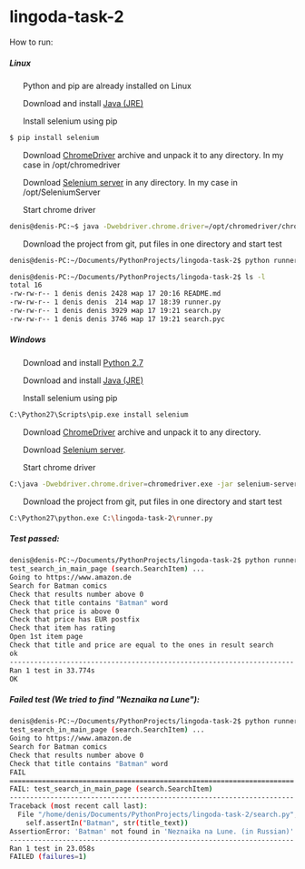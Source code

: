 # lingoda-task-2

<p>How to run:</p>
<h5>Linux</h5>
<ul>Python and pip are already installed on Linux </ul>
<ul>Download and install <a href="http://www.oracle.com/technetwork/java/javase/downloads/index.html">Java (JRE)</a></ul>
<ul>Install selenium using pip</ul>

```bash
$ pip install selenium
```

<ul>Download <a href="https://sites.google.com/a/chromium.org/chromedriver/downloads">ChromeDriver</a> archive and unpack it to any directory. In my case in /opt/chromedriver</ul>
<ul>Download <a href="https://www.seleniumhq.org/download/">Selenium server</a> in any directory. In my case in /opt/SeleniumServer</ul>

<ul>Start chrome driver</ul>

```bash
denis@denis-PC:~$ java -Dwebdriver.chrome.driver=/opt/chromedriver/chromedriver -jar /opt/SeleniumServer/selenium-server-standalone-3.9.1.jar
```

<ul>Download the project from git, put files in one directory and start test</ul>

```bash
denis@denis-PC:~/Documents/PythonProjects/lingoda-task-2$ python runner.py
```

```bash
denis@denis-PC:~/Documents/PythonProjects/lingoda-task-2$ ls -l
total 16
-rw-rw-r-- 1 denis denis 2428 мар 17 20:16 README.md
-rw-rw-r-- 1 denis denis  214 мар 17 18:39 runner.py
-rw-rw-r-- 1 denis denis 3929 мар 17 19:21 search.py
-rw-rw-r-- 1 denis denis 3746 мар 17 19:21 search.pyc
```

<h5>Windows</h5>
<ul>Download and install <a href="http://www.python.org/download">Python 2.7</a></ul>
<ul>Download and install <a href="http://www.oracle.com/technetwork/java/javase/downloads/index.html">Java (JRE)</a></ul>
<ul>Install selenium using pip</ul>

```bash
C:\Python27\Scripts\pip.exe install selenium
```

<ul>Download <a href="https://sites.google.com/a/chromium.org/chromedriver/downloads">ChromeDriver</a> archive and unpack it to any directory.</ul>
<ul>Download <a href="https://www.seleniumhq.org/download/">Selenium server</a>.</ul>

<ul>Start chrome driver</ul>

```bash
C:\java -Dwebdriver.chrome.driver=chromedriver.exe -jar selenium-server-standalone-3.9.1.jar
```

<ul>Download the project from git, put files in one directory and start test</ul>

```bash
C:\Python27\python.exe C:\lingoda-task-2\runner.py
```


<h5> Test passed: </h5>

```bash
denis@denis-PC:~/Documents/PythonProjects/lingoda-task-2$ python runner.py
test_search_in_main_page (search.SearchItem) ...
Going to https://www.amazon.de
Search for Batman comics
Check that results number above 0
Check that title contains "Batman" word
Check that price is above 0
Check that price has EUR postfix
Check that item has rating
Open 1st item page
Check that title and price are equal to the ones in result search
ok
----------------------------------------------------------------------
Ran 1 test in 33.774s
OK
```

<h5>Failed test (We tried to find "Neznaika na Lune"):</h5>

```bash
denis@denis-PC:~/Documents/PythonProjects/lingoda-task-2$ python runner.py
test_search_in_main_page (search.SearchItem) ...
Going to https://www.amazon.de
Search for Batman comics
Check that results number above 0
Check that title contains "Batman" word
FAIL
======================================================================
FAIL: test_search_in_main_page (search.SearchItem)
----------------------------------------------------------------------
Traceback (most recent call last):
  File "/home/denis/Documents/PythonProjects/lingoda-task-2/search.py", line 44, in test_search_in_main_page
    self.assertIn("Batman", str(title_text))
AssertionError: 'Batman' not found in 'Neznaika na Lune. (in Russian)'
----------------------------------------------------------------------
Ran 1 test in 23.058s
FAILED (failures=1)
```
